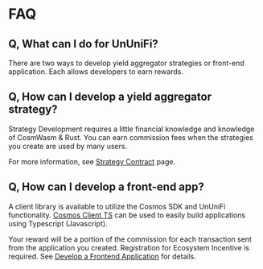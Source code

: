 # FAQ

## Q, What can I do for UnUniFi?

There are two ways to develop yield aggregator strategies or front-end application. Each allows developers to earn rewards.

## Q, How can I develop a yield aggregator strategy?

Strategy Development requires a little financial knowledge and knowledge of CosmWasm & Rust.
You can earn commission fees when the strategies you create are used by many users.

For more information, see [Strategy Contract](strategy.md) page.

## Q, How can I develop a front-end app?

A client library is available to utilize the Cosmos SDK and UnUniFi functionality.
[Cosmos Client TS](tools/cosmos-client.md) can be used to easily build applications using Typescript (Javascript).

Your reward will be a portion of the commission for each transaction sent from the application you created.
Registration for Ecosystem Incentive is required.
See [Develop a Frontend Application](frontend.md) for details.
